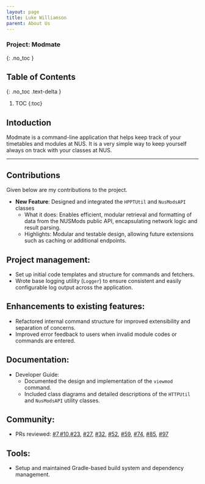 ```yaml
---
layout: page
title: Luke Williamson
parent: About Us
---
```


### Project: Modmate
{: .no_toc }

## Table of Contents
{: .no_toc .text-delta }

1. TOC
{:toc}

## Intoduction

Modmate is a command-line application that helps keep track of your timetables and modules at NUS. It is a very simple way to keep yourself always on track with your classes at NUS.

---

## Contributions

Given below are my contributions to the project.


* **New Feature**: Designed and integrated the `HPPTUtil` and `NusModsAPI` classes
  * What it does: Enables efficient, modular retrieval and formatting of data from the NUSMods public API, encapsulating network logic and result parsing.
  * Highlights: Modular and testable design, allowing future extensions such as caching or additional endpoints.

## Project management:

  * Set up initial code templates and structure for commands and fetchers.
  * Wrote base logging utility (`Logger`) to ensure consistent and easily configurable log output across the application.

## Enhancements to existing features:

  * Refactored internal command structure for improved extensibility and separation of concerns.
  * Improved error feedback to users when invalid module codes or commands are entered.

## Documentation:

  * Developer Guide:
    * Documented the design and implementation of the `viewmod` command.
    * Included class diagrams and detailed descriptions of the `HTTPUtil` and `NusModsAPI` utility classes.

## Community:

  * PRs reviewed: [\#7](https://github.com/AY2425S2-CS2113-W12-1/tp/pull/7),[\#10](https://github.com/AY2425S2-CS2113-W12-1/tp/pull/10),[\#23](https://github.com/AY2425S2-CS2113-W12-1/tp/pull/23), [\#27](https://github.com/AY2425S2-CS2113-W12-1/tp/pull/27), [\#32](https://github.com/AY2425S2-CS2113-W12-1/tp/pull/32), [\#52](https://github.com/AY2425S2-CS2113-W12-1/tp/pull/52), [\#59](https://github.com/AY2425S2-CS2113-W12-1/tp/pull/59), [\#74](https://github.com/AY2425S2-CS2113-W12-1/tp/pull/74), [\#85](https://github.com/AY2425S2-CS2113-W12-1/tp/pull/85), [\#97](https://github.com/AY2425S2-CS2113-W12-1/tp/pull/97)

## Tools:

  * Setup and maintained Gradle-based build system and dependency management.
